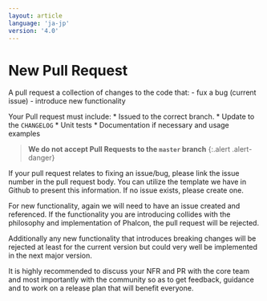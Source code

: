```yaml
---
layout: article
language: 'ja-jp'
version: '4.0'
---
```

# New Pull Request

A pull request a collection of changes to the code that: - fux a bug (current issue) - introduce new functionality

Your Pull request must include: * Issued to the correct branch. * Update to the `CHANGELOG` * Unit tests * Documentation if necessary and usage examples

> **We do not accept Pull Requests to the `master` branch** {:.alert .alert-danger}

If your pull request relates to fixing an issue/bug, please link the issue number in the pull request body. You can utilize the template we have in Github to present this information. If no issue exists, please create one.

For new functionality, again we will need to have an issue created and referenced. If the functionality you are introducing collides with the philosophy and implementation of Phalcon, the pull request will be rejected.

Additionally any new functionality that introduces breaking changes will be rejected at least for the current version but could very well be implemented in the next major version.

It is highly recommended to discuss your NFR and PR with the core team and most importantly with the community so as to get feedback, guidance and to work on a release plan that will benefit everyone.